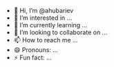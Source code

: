 - 👋 Hi, I’m @ahubariev
- 👀 I’m interested in ...
- 🌱 I’m currently learning ...
- 💞️ I’m looking to collaborate on ...
- 📫 How to reach me ...
- 😄 Pronouns: ...
- ⚡ Fun fact: ...

<!---
ahubariev/ahubariev is a ✨ special ✨ repository because its `README.md` (this file) appears on your GitHub profile.
You can click the Preview link to take a look at your changes.
--->
